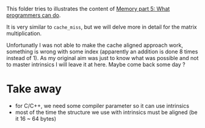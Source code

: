 This folder tries to illustrates the content of [Memory part 5: What programmers can do](https://lwn.net/Articles/255364/).

It is very similar to `cache_miss`, but we will delve more in detail for the matrix multiplication.

Unfortunatly I was not able to make the cache aligned approach work, something is wrong with some index (apparently an addition is done 8 times instead of 1). As my original aim was just to know what was possible and not to master intrinsics I will leave it at here. Maybe come back some day ?

# Take away

* for C/C++, we need some compiler parameter so it can use intrinsics
* most of the time the structure we use with intrinsics must be aligned (be it 16 ~ 64 bytes)

